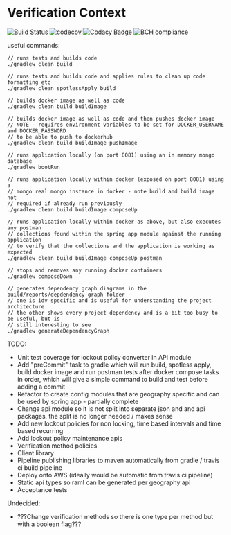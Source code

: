 # Verification Context

[![Build Status](https://travis-ci.org/michaelruocco/verification-context.svg?branch=master)](https://travis-ci.org/michaelruocco/verification-context)
[![codecov](https://codecov.io/gh/michaelruocco/verification-context/branch/master/graph/badge.svg)](https://codecov.io/gh/michaelruocco/verification-context)
[![Codacy Badge](https://api.codacy.com/project/badge/Grade/3cea44406f4141b487d8b13b19821734)](https://www.codacy.com/manual/michaelruocco/verification-context?utm_source=github.com&amp;utm_medium=referral&amp;utm_content=michaelruocco/verification-context&amp;utm_campaign=Badge_Grade)
[![BCH compliance](https://bettercodehub.com/edge/badge/michaelruocco/verification-context?branch=master)](https://bettercodehub.com/)

useful commands:

```
// runs tests and builds code
./gradlew clean build
```

```
// runs tests and builds code and applies rules to clean up code formatting etc
./gradlew clean spotlessApply build
```

```
// builds docker image as well as code
./gradlew clean build buildImage
```

```
// builds docker image as well as code and then pushes docker image
// NOTE - requires environment variables to be set for DOCKER_USERNAME and DOCKER_PASSWORD
// to be able to push to dockerhub
./gradlew clean build buildImage pushImage
```

```
// runs application locally (on port 8081) using an in memory mongo database
./gradlew bootRun
```

```
// runs application locally within docker (exposed on port 8081) using a
// mongo real mongo instance in docker - note build and build image not
// required if already run previously
./gradlew clean build buildImage composeUp
```

```
// runs application locally within docker as above, but also executes any postman
// collections found within the spring app module against the running application
// to verify that the collections and the application is working as expected
./gradlew clean build buildImage composeUp postman
```

```
// stops and removes any running docker containers
./gradlew composeDown
```

```
// generates dependency graph diagrams in the build/reports/depdendency-graph folder
// one is idv specific and is useful for understanding the project architecture
// the other shows every project dependency and is a bit too busy to be useful, but is
// still interesting to see
./gradlew generateDependencyGraph
```

TODO:

* Unit test coverage for lockout policy converter in API module
* Add "preCommit" task to gradle which will run build, spotless apply, build docker image and run postman tests after
docker compose tasks in order, which will give a simple command to build and test before adding a commit
* Refactor to create config modules that are geography specific and can be used by spring app - partially complete
* Change api module so it is not split into separate json and and api packages, the split is no longer needed / makes sense
* Add new lockout policies for non locking, time based intervals and time based recurring
* Add lockout policy maintenance apis
* Verification method policies
* Client library
* Pipeline publishing libraries to maven automatically from gradle / travis ci build pipeline
* Deploy onto AWS (ideally would be automatic from travis ci pipeline)
* Static api types so raml can be generated per geography api
* Acceptance tests

Undecided:

* ???Change verification methods so there is one type per method but with a boolean flag???